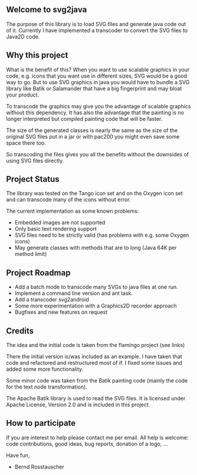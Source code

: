 ## Welcome to svg2java ##
The purpose of this library is to load SVG files and
generate java code out of it. Currently I have implemented
a transcoder to convert the SVG files to Java2D code.

## Why this project ##
What is the benefit of this? When you want to use
scalable graphics in your code, e.g. icons that you want
use in different sizes, SVG would be a good way to go.
But to use SVG graphics in java you would have to bundle
a SVG library like Batik or Salamander that have a big
fingerprint and may bloat your product.

To transcode the graphics may give you the advantage
of scalable graphics without this dependency. It has
also the advantage that the painting is no longer
interpreted but compiled painting code that will be faster.

The size of the generated classes is nearly the same as the
size of the original SVG files put in a jar or with pac200
you might even save some space there too.

So transcoding the files gives you all the benefits without the
downsides of using SVG files directly.

## Project Status ##
The library was tested on the Tango icon set and on the
Oxygen icon set and can transcode many of the icons without error.

The current implementation as some known problems:

  * Embedded images are not supported
  * Only basic text rendering support
  * SVG files need to be strictly valid (has problems with e.g. some Oxygen icons)
  * May generate classes with methods that are to long (Java 64K per method limit)

## Project Roadmap ##

  * Add a batch mode to transcode many SVGs to java files at one run.
  * Implement a command line version and ant task.
  * Add a transcoder svg2android
  * Some more experimentation with a Graphics2D recorder approach
  * Bugfixes and new features on request

## Credits ##
The idea and the initial code is taken from the flamingo project (see links)

There the initial version is/was included as an example.
I have taken that code and refactored and restructured most of if.
I fixed some issues and added some more functionality.

Some minor code was taken from the Batik painting code
(mainly the code for the text node transformation).

The Apache Batik library is used to read the SVG files.
It is licensed under Apache License, Version 2.0
and is included in this project.

## How to participate ##

If you are interest to help please contact me per email.
All help is welcome: code contributions, good ideas, bug reports, donation of a logo, ...

Have fun,

- Bernd Rosstauscher